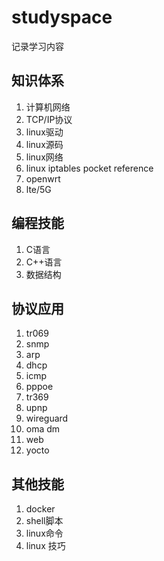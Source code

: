 # studyspace
记录学习内容

## 知识体系
1. 计算机网络
2. TCP/IP协议
3. linux驱动
4. linux源码
5. linux网络
6. linux iptables pocket reference
7. openwrt
8. lte/5G

## 编程技能
1. C语言
2. C++语言
3. 数据结构

## 协议应用
1. tr069
2. snmp
3. arp
4. dhcp
5. icmp
6. pppoe
7. tr369
8. upnp
9. wireguard
10. oma dm
11. web
12. yocto

## 其他技能
1. docker
2. shell脚本
3. linux命令
4. linux 技巧